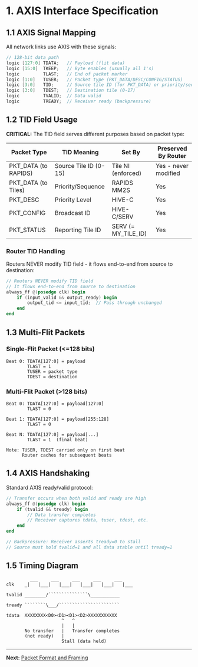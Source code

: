 # 1. AXIS Interface Specification

## 1.1 AXIS Signal Mapping

All network links use AXIS with these signals:

```verilog
// 128-bit data path
logic [127:0] TDATA;   // Payload (flit data)
logic [15:0]  TKEEP;   // Byte enables (usually all 1's)
logic         TLAST;   // End of packet marker
logic [1:0]   TUSER;   // Packet type (PKT_DATA/DESC/CONFIG/STATUS)
logic [3:0]   TID;     // Source tile ID (for PKT_DATA) or priority/sequence
logic [3:0]   TDEST;   // Destination tile (0-17)
logic         TVALID;  // Data valid
logic         TREADY;  // Receiver ready (backpressure)
```

## 1.2 TID Field Usage

**CRITICAL:** The TID field serves different purposes based on packet type:

| Packet Type | TID Meaning | Set By | Preserved By Router |
|-------------|-------------|--------|---------------------|
| PKT_DATA (to RAPIDS) | Source Tile ID (0-15) | Tile NI (enforced) | Yes - never modified |
| PKT_DATA (to Tiles) | Priority/Sequence | RAPIDS MM2S | Yes |
| PKT_DESC | Priority Level | HIVE-C | Yes |
| PKT_CONFIG | Broadcast ID | HIVE-C/SERV | Yes |
| PKT_STATUS | Reporting Tile ID | SERV (= MY_TILE_ID) | Yes |

### Router TID Handling

Routers NEVER modify TID field - it flows end-to-end from source to destination:

```verilog
// Routers NEVER modify TID field
// It flows end-to-end from source to destination
always_ff @(posedge clk) begin
    if (input_valid && output_ready) begin
        output_tid <= input_tid;  // Pass through unchanged
    end
end
```

## 1.3 Multi-Flit Packets

### Single-Flit Packet (<=128 bits)

```
Beat 0: TDATA[127:0] = payload
        TLAST = 1
        TUSER = packet type
        TDEST = destination
```

### Multi-Flit Packet (>128 bits)

```
Beat 0: TDATA[127:0] = payload[127:0]
        TLAST = 0

Beat 1: TDATA[127:0] = payload[255:128]
        TLAST = 0

Beat N: TDATA[127:0] = payload[...]
        TLAST = 1  (final beat)

Note: TUSER, TDEST carried only on first beat
      Router caches for subsequent beats
```

## 1.4 AXIS Handshaking

Standard AXIS ready/valid protocol:

```verilog
// Transfer occurs when both valid and ready are high
always_ff @(posedge clk) begin
    if (tvalid && tready) begin
        // Data transfer completes
        // Receiver captures tdata, tuser, tdest, etc.
    end
end

// Backpressure: Receiver asserts tready=0 to stall
// Source must hold tvalid=1 and all data stable until tready=1
```

## 1.5 Timing Diagram

```
         ___     ___     ___     ___     ___
clk    _|   |___|   |___|   |___|   |___|   |___

tvalid ________/```````````````\___________

tready ````````\___/```````````````````````

tdata  XXXXXXXX<D0><D1><D1><D2>XXXXXXXXXXX
                     ^   ^
                     |   |
       No transfer   |   Transfer completes
       (not ready)   |
                     Stall (data held)
```

---

**Next:** [Packet Format and Framing](02_packet_format.md)
